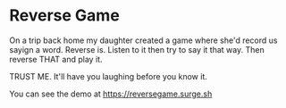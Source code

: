 # Reverse Game
On a trip back home my daughter created a game where she'd record us sayign a word. Reverse is. Listen to it then try to say it that way. Then reverse THAT and play it.

TRUST ME. It'll have you laughing before you know it.

You can see the demo at https://reversegame.surge.sh


